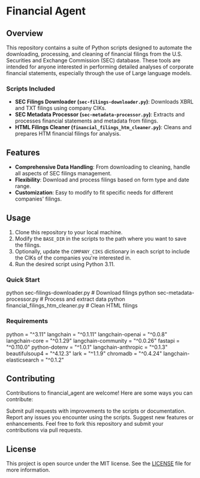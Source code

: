 # Financial Agent

## Overview
This repository contains a suite of Python scripts designed to automate the downloading, processing, and cleaning of financial filings from the U.S. Securities and Exchange Commission (SEC) database. 
These tools are intended for anyone interested in performing detailed analyses of corporate financial statements, especially through the use of Large language models.

### Scripts Included
- **SEC Filings Downloader (`sec-filings-downloader.py`)**: Downloads XBRL and TXT filings using company CIKs.
- **SEC Metadata Processor (`sec-metadata-processor.py`)**: Extracts and processes financial statements and metadata from filings.
- **HTML Filings Cleaner (`financial_filings_htm_cleaner.py`)**: Cleans and prepares HTM financial filings for analysis.

## Features
- **Comprehensive Data Handling**: From downloading to cleaning, handle all aspects of SEC filings management.
- **Flexibility**: Download and process filings based on form type and date range.
- **Customization**: Easy to modify to fit specific needs for different companies' filings.

## Usage
1. Clone this repository to your local machine.
2. Modify the `BASE_DIR` in the scripts to the path where you want to save the filings.
3. Optionally, update the `COMPANY_CIKS` dictionary in each script to include the CIKs of the companies you're interested in.
4. Run the desired script using Python 3.11.

### Quick Start

python sec-filings-downloader.py  # Download filings
python sec-metadata-processor.py  # Process and extract data
python financial_filings_htm_cleaner.py  # Clean HTML filings

### Requirements
python = "^3.11"
langchain = "^0.1.11"
langchain-openai = "^0.0.8"
langchain-core = "^0.1.29"
langchain-community = "^0.0.26"
fastapi = "^0.110.0"
python-dotenv = "^1.0.1"
langchain-anthropic = "^0.1.3"
beautifulsoup4 = "^4.12.3"
lark = "^1.1.9"
chromadb = "^0.4.24"
langchain-elasticsearch = "^0.1.2"

## Contributing
Contributions to financial_agent are welcome! Here are some ways you can contribute:

Submit pull requests with improvements to the scripts or documentation.
Report any issues you encounter using the scripts.
Suggest new features or enhancements.
Feel free to fork this repository and submit your contributions via pull requests.

## License
This project is open source under the MIT license. See the [LICENSE](LICENSE) file for more information.

